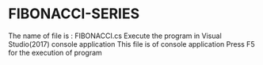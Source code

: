 # FIBONACCI-SERIES
The name of file is : FIBONACCI.cs
Execute the program in Visual Studio(2017) console application
This file is of console application
Press F5 for the execution of program

